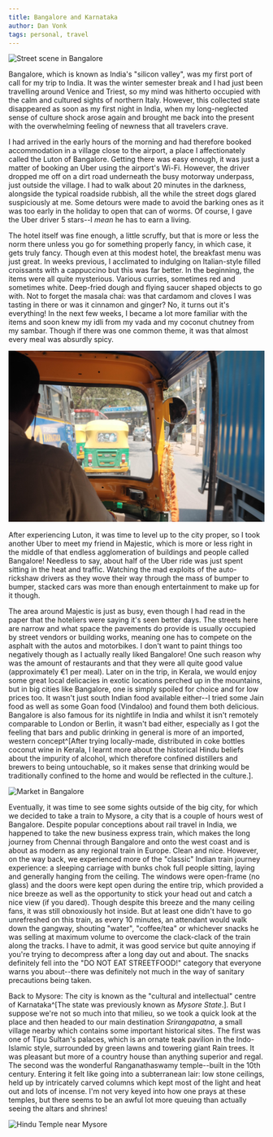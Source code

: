 ```yaml
---
title: Bangalore and Karnataka
author: Dan Vonk
tags: personal, travel
---
```


![Street scene in Bangalore](/images/DSCF8688.JPG "A streetscape in a slightly
edgy neighbourhood in Bangalore.")

Bangalore, which is known as India's "silicon valley", was my first port of call
for my trip to India. It was the winter semester break and I had just been
travelling around Venice and Triest, so my mind was hitherto occupied with the
calm and cultured sights of northern Italy. However, this collected state
disappeared as soon as my first night in India, when my
long-neglected sense of culture shock arose again and brought me back into the
present with the overwhelming feeling of newness that all travelers crave.

<!--more-->

I had arrived in the early hours of the morning and had therefore booked
accommodation in a village close to the airport, a place I affectionately called
the Luton of Bangalore. Getting there was easy enough, it was just a matter of
booking an Uber using the airport's Wi-Fi. However, the driver dropped me off on
a dirt road underneath the busy motorway underpass, just outside the village. I
had to walk about 20 minutes in the darkness, alongside the typical roadside
rubbish, all the while the street dogs glared suspiciously at me. Some detours
were made to avoid the barking ones as it was too early in the holiday to open
that can of worms. Of course, I gave the Uber driver 5 stars--I _mean_ he has to
earn a living.

The hotel itself was fine enough, a little scruffy, but that is more or less the
norm there unless you go for something properly fancy, in which case, it gets
truly fancy. Though even at this modest hotel, the breakfast menu was just
great. In weeks previous, I acclimated to indulging on Italian-style filled
croissants with a cappuccino but this was far better. In the beginning, the
items were all quite mysterious. Various curries, sometimes red and sometimes
white. Deep-fried dough and flying saucer shaped objects to go with. Not to
forget the masala chai: was that cardamom and cloves I was tasting in there or
was it cinnamon and ginger? No, it turns out it's everything! In the next few
weeks, I became a lot more familiar with the items and soon knew my idli
from my vada and my coconut chutney from my sambar. Though if there was one
common theme, it was that almost every meal was absurdly spicy.

![Auto driver in Bangalore](/images/DSCF8660.JPG "Some dodgy overtaking in an auto.")

After experiencing Luton, it was time to level up to the city proper, so I took
another Uber to meet my friend in Majestic, which is more or less right in the
middle of that endless agglomeration of buildings and people called Bangalore!
Needless to say, about half of the Uber ride was just spent sitting in the heat
and traffic. Watching the mad exploits of the auto-rickshaw drivers as they wove
their way through the mass of bumper to bumper, stacked cars was more than
enough entertainment to make up for it though.

The area around Majestic is just as busy, even though I had read in the paper
that the hoteliers were saying it's seen better days. The streets here are
narrow and what space the pavements do provide is usually occupied by street
vendors or building works, meaning one has to compete on the asphalt with the
autos and motorbikes. I don't want to paint things too negatively though as I
actually really liked Bangalore! One such reason why was the amount of
restaurants and that they were all quite good value (approximately €1 per meal).
Later on in the trip, in Kerala, we would enjoy some great local delicacies in
exotic locations perched up in the mountains, but in big cities like Bangalore,
one is simply spoiled for choice and for low prices too. It wasn't just south
Indian food available either--I tried some Jain food as well as some Goan food
(Vindaloo) and found them both delicious. Bangalore is also famous for its
nightlife in India and whilst it isn't remotely comparable to London or Berlin,
it wasn't bad either, especially as I got the feeling that bars and public
drinking in general is more of an imported, western concept^[After trying
locally-made, distributed in coke bottles coconut wine in Kerala, I learnt more
about the historical Hindu beliefs about the impurity of alcohol, which therefore
confined distillers and brewers to being untouchable, so it makes sense that drinking would be
traditionally confined to the home and would be reflected in the culture.].

![Market in Bangalore](/images/DSCF8683.JPG "A market scene in the same
neighbourhood as previously.")

Eventually, it was time to see some sights outside of the big city, for which we
decided to take a train to Mysore, a city that is a couple of hours west of
Bangalore. Despite popular conceptions about rail travel in India, we happened
to take the new business express train, which makes the long journey from
Chennai through Bangalore and onto the west coast and is about as modern as any
regional train in Europe. Clean and nice. However, on the way back, we
experienced more of the "classic" Indian train journey experience: a sleeping
carriage with bunks chok full people sitting, laying and generally hanging from
the ceiling. The windows were open-frame (no glass) and the doors were kept open
during the entire trip, which provided a nice breeze as well as the opportunity
to stick your head out and catch a nice view (if you dared). Though despite this
breeze and the many ceiling fans, it was still obnoxiously hot inside. But at least one
didn't have to go unrefreshed on this train, as every 10 minutes, an attendant would
walk down the gangway, shouting "water", "coffee/tea" or whichever snacks he was
selling at maximum volume to overcome the clack-clack of the train along the
tracks. I have to admit, it was good service but quite annoying if you're trying
to decompress after a long day out and about. The snacks definitely fell into
the "DO NOT EAT STREETFOOD!" category that everyone warns you about--there was
definitely not much in the way of sanitary precautions being taken.

Back to Mysore: The city is known as the "cultural and intellectual" centre of
Karnataka^[The state was previously known as _Mysore State_.]. But I suppose
we're not so much into that milieu, so we took a quick look at the place and
then headed to our main destination _Srirangapatna_, a small village nearby
which contains some important historical sites. The first was one of Tipu
Sultan's palaces, which is an ornate teak pavilion in the Indo-Islamic style,
surrounded by green lawns and towering giant Rain trees. It was pleasant but more of
a country house than anything superior and regal. The second was the wonderful
Ranganathaswamy temple--built in the 10th century. Entering it felt like going
into a subterranean lair: low stone ceilings, held up by intricately carved
columns which kept most of the light and heat out and lots of incense. I'm not
very keyed into how one prays at these temples, but there seems to be an awful
lot more queuing than actually seeing the altars and shrines!

![Hindu Temple near Mysore](/images/DSCF8698.JPG "The road leading up to the
temple in Sri Rangapatna.")

